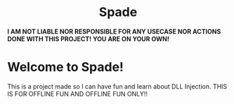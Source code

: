 <p align="center">
    <h1 align="center"><b>Spade</b></h1>
    <b>I AM NOT LIABLE NOR RESPONSIBLE FOR ANY USECASE NOR ACTIONS DONE WITH THIS PROJECT! YOU ARE ON YOUR OWN!</b>
</p>

# Welcome to Spade!

This is a project made so I can have fun and learn about DLL Injection. 
THIS IS FOR OFFLINE FUN AND OFFLINE FUN ONLY!!
